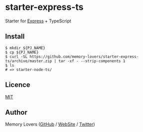 # starter-express-ts

Starter for [Express](https://expressjs.com/) + TypeScript

## Install

```shell
$ mkdir ${PJ_NAME}
$ cp ${PJ_NAME}
$ curl -SL https://github.com/memory-lovers/starter-express-ts/archive/master.zip | tar -xf - --strip-components 1
$ ls
# => starter-node-ts/
```

## Licence

[MIT](https://github.com/memory-lovers/starter-express-ts/blob/master/LICENCE)

## Author

Memory Lovers ([GitHub](https://github.com/memory-lovers) / [WebSite](https://memory-lovers.com/) / [Twitter](https://twitter.com/MemoryLoverz))
